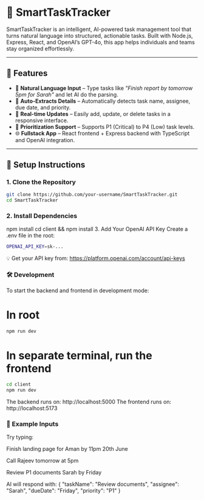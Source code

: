 # 🧠 SmartTaskTracker

SmartTaskTracker is an intelligent, AI-powered task management tool that turns natural language into structured, actionable tasks. Built with Node.js, Express, React, and OpenAI’s GPT-4o, this app helps individuals and teams stay organized effortlessly.

---

## 🚀 Features

- 📝 **Natural Language Input** – Type tasks like _"Finish report by tomorrow 5pm for Sarah"_ and let AI do the parsing.
- 📅 **Auto-Extracts Details** – Automatically detects task name, assignee, due date, and priority.
- 🔁 **Real-time Updates** – Easily add, update, or delete tasks in a responsive interface.
- 🎯 **Prioritization Support** – Supports P1 (Critical) to P4 (Low) task levels.
- 🌐 **Fullstack App** – React frontend + Express backend with TypeScript and OpenAI integration.

---

## 🔧 Setup Instructions

### 1. Clone the Repository

```bash
git clone https://github.com/your-username/SmartTaskTracker.git
cd SmartTaskTracker
```

### 2. Install Dependencies
npm install
cd client && npm install
3. Add Your OpenAI API Key
Create a .env file in the root:
```bash
OPENAI_API_KEY=sk-...
```
💡 Get your API key from: https://platform.openai.com/account/api-keys

### 🛠️ Development
To start the backend and frontend in development mode:
# In root
```bash
npm run dev
```
# In separate terminal, run the frontend
```bash
cd client
npm run dev
```
The backend runs on: http://localhost:5000
The frontend runs on: http://localhost:5173

### 🧠 Example Inputs
Try typing:

Finish landing page for Aman by 11pm 20th June

Call Rajeev tomorrow at 5pm

Review P1 documents Sarah by Friday

AI will respond with:
{
  "taskName": "Review documents",
  "assignee": "Sarah",
  "dueDate": "Friday",
  "priority": "P1"
}
